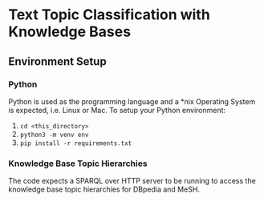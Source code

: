 # Text Topic Classification with Knowledge Bases

## Environment Setup

### Python

Python is used as the programming language and a *nix Operating System is expected, i.e. Linux or Mac.
To setup your Python environment:

1. `cd <this_directory>`
1. `python3 -m venv env`
1. `pip install -r requirements.txt`

### Knowledge Base Topic Hierarchies

The code expects a SPARQL over HTTP server to be running to access the 
knowledge base topic hierarchies for DBpedia
and MeSH.